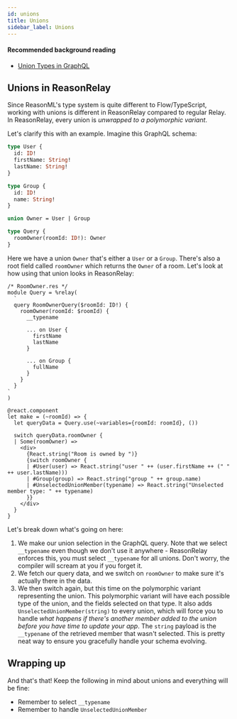 ```yaml
---
id: unions
title: Unions
sidebar_label: Unions
---
```


#### Recommended background reading

- [Union Types in GraphQL](https://graphql.org/learn/schema/#union-types)

## Unions in ReasonRelay

Since ReasonML's type system is quite different to Flow/TypeScript, working with unions is different in ReasonRelay compared to regular Relay. In ReasonRelay, every union is _unwrapped to a polymorphic variant_.

Let's clarify this with an example. Imagine this GraphQL schema:

```graphql
type User {
  id: ID!
  firstName: String!
  lastName: String!
}

type Group {
  id: ID!
  name: String!
}

union Owner = User | Group

type Query {
  roomOwner(roomId: ID!): Owner
}
```

Here we have a union `Owner` that's either a `User` or a `Group`. There's also a root field called `roomOwner` which returns the `Owner` of a room. Let's look at how using that union looks in ReasonRelay:

```reason
/* RoomOwner.res */
module Query = %relay(
  `
  query RoomOwnerQuery($roomId: ID!) {
    roomOwner(roomId: $roomId) {
      __typename

      ... on User {
        firstName
        lastName
      }

      ... on Group {
        fullName
      }
    }
  }
`
)

@react.component
let make = (~roomId) => {
  let queryData = Query.use(~variables={roomId: roomId}, ())

  switch queryData.roomOwner {
  | Some(roomOwner) =>
    <div>
      {React.string("Room is owned by ")}
      {switch roomOwner {
      | #User(user) => React.string("user " ++ (user.firstName ++ (" " ++ user.lastName)))
      | #Group(group) => React.string("group " ++ group.name)
      | #UnselectedUnionMember(typename) => React.string("Unselected member type: " ++ typename)
      }}
    </div>
  }
}

```

Let's break down what's going on here:

1. We make our union selection in the GraphQL query. Note that we select `__typename` even though we don't use it anywhere - ReasonRelay enforces this, you must select `__typename` for all unions. Don't worry, the compiler will scream at you if you forget it.
2. We fetch our query data, and we switch on `roomOwner` to make sure it's actually there in the data.
3. We then switch again, but this time on the polymorphic variant representing the union. This polymorphic variant will have each possible type of the union, and the fields selected on that type. It also adds `UnselectedUnionMember(string)` to every union, which will force you to handle _what happens if there's another member added to the union before you have time to update your app_. The `string` payload is the `__typename` of the retrieved member that wasn't selected. This is pretty neat way to ensure you gracefully handle your schema evolving.

## Wrapping up

And that's that! Keep the following in mind about unions and everything will be fine:

- Remember to select `__typename`
- Remember to handle `UnselectedUnionMember`
